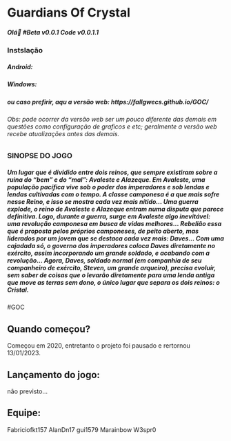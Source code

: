 # Guardians Of Crystal
<h5>Olá🤘 #Beta v0.0.1 Code v0.0.1.1</h5>

<h3>Instslação</h3>
<h5>Android:</h5>
<h5>Windows:</h5>
<h5>ou caso prefirir, aqu a versão web: https://fallgwecs.github.io/GOC/</h5>
<h6>Obs: pode ocorrer da versão web ser um pouco diferente das demais em questões como configuração de graficos e etc; geralmente a versão web recebe atualizações antes das demais.</h6>
<h3>SINOPSE DO JOGO</h3>
<h5>Um lugar que é dividido entre dois reinos, que sempre existiram sobre a ruina do “bem” e do “mal”: Avaleste e Alazeque. Em Avaleste, uma população pacífica vive sob o poder dos imperadores e sob lendas e lendas cultivadas com o tempo. A classe camponesa é a que mais sofre nesse Reino, e isso se mostra cada vez mais nítido... Uma guerra explode, o reino de Avaleste e Alazeque entram numa disputa que parece definitiva. Logo, durante a guerra, surge em Avaleste algo inevitável: uma revolução camponesa em busca de vidas melhores... Rebelião essa que é proposta pelos próprios camponeses, de peito aberto, mas liderados por um jovem que se destaca cada vez mais: Daves... Com uma cajadada só, o governo dos imperadores coloca Daves diretamente no exército, assim incorporando um grande soldado, e acabando com a revolução... Agora, Daves, soldado normal (em companhia de seu companheiro de exército, Steven, um grande arqueiro), precisa evoluir, sem saber de coisas que o levarão diretamente para uma lenda antiga que move as terras sem dono, o único lugar que separa os dois reinos: o Cristal.
</h5>
#GOC

## Quando começou?
Começou em 2020, entretanto o projeto foi pausado e rertornou 13/01/2023.

## Lançamento do jogo:
não previsto...

## Equipe:
Fabriciofkt157
AlanDn17
gui1579
Marainbow
W3spr0
